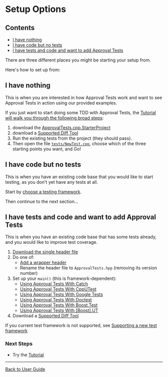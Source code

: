 <a id="top"></a>

# Setup Options

<!-- toc -->
## Contents

  * [I have nothing](#i-have-nothing)
  * [I have code but no tests](#i-have-code-but-no-tests)
  * [I have tests and code and want to add Approval Tests](#i-have-tests-and-code-and-want-to-add-approval-tests)<!-- endToc -->

There are three different places you might be starting your setup from.

Here's how to set up from:

## I have nothing

This is when you are interested in how Approval Tests work and want to see Approval Tests in action using our provided examples.

If you just want to start doing some TDD with Approval Tests, the [Tutorial will walk you through the following broad steps](/doc/Tutorial.md#top):

1. download the [ApprovalTests.cpp.StarterProject](https://github.com/approvals/ApprovalTests.cpp.StarterProject)
1. download a [Supported Diff Tool](/doc/Reporters.md#supported-diff-tools)
1. Run the existing tests from the project (they should pass).
1. Then open the file [`tests/NewTest.cpp`](https://github.com/approvals/ApprovalTests.cpp.StarterProject/blob/master/tests/NewTest.cpp), choose which of the three starting points you want, and Go!

## I have code but no tests

This is when you have an existing code base that you would like to start testing, as you don't yet have any tests at all.

Start by [choose a testing framework](/doc/GettingStarted.md#choosing-a-testing-framework).

Then continue to the next section... 

## I have tests and code and want to add Approval Tests

This is when you have an existing code base that has some tests already, and you would like to improve test coverage.

1. [Download the single header file](https://github.com/approvals/ApprovalTests.cpp/releases)
1. Do one of:
    * [Add a wrapper header](https://raw.githubusercontent.com/approvals/ApprovalTests.cpp.StarterProject/master/lib/ApprovalTests.hpp)
    * Rename the header file to `ApprovalTests.hpp` (removing its version number)
1. Set up your `main()` (this is framework-dependent):
    * [Using Approval Tests With Catch](/doc/UsingCatch.md#top)
    * [Using Approval Tests With CppUTest](/doc/UsingCppUTest.md#top)
    * [Using Approval Tests With Google Tests](/doc/UsingGoogleTests.md#top)
    * [Using Approval Tests With Doctest](/doc/UsingDoctest.md#top)
    * [Using Approval Tests With Boost.Test](/doc/UsingBoostTest.md#top)
    * [Using Approval Tests With \[Boost\].UT](/doc/UsingUT.md#top)
1. Download a [Supported Diff Tool](/doc/Reporters.md#supported-diff-tools)

If you current test framework is not supported, see [Supporting a new test framework](/doc/SupportingNewTestFramework.md#top)

### Next Steps

*  Try the [Tutorial](/doc/Tutorial.md#top)
---

[Back to User Guide](/doc/README.md#top)

